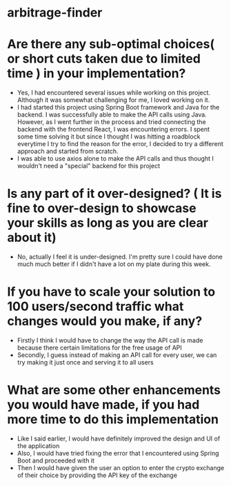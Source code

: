 # arbitrage-finder

# Are there any sub-optimal choices( or short cuts taken due to limited time ) in your implementation?
- Yes, I had encountered several issues while working on this project. Although it was somewhat challenging for me, I loved working on it. 
- I had started this project using Spring Boot framework and Java for the backend. I was successfully able to make the API calls using Java. However, as I went further in the process and tried connecting the backend with the frontend React, I was encountering errors. I spent some time solving it but since I thought I was hitting a roadblock everytime I try to find the reason for the error, I decided to try a different approach and started from scratch.
- I was able to use axios alone to make the API calls and thus thought I wouldn't need a "special" backend for this project

# Is any part of it over-designed? ( It is fine to over-design to showcase your skills as long as you are clear about it)
- No, actually I feel it is under-designed. I'm pretty sure I could have done much much better if I didn't have a lot on my plate during this week. 

# If you have to scale your solution to 100 users/second traffic what changes would you make, if any?
- Firstly I think I would have to change the way the API call is made because there certain limitations for the free usage of API
- Secondly, I guess instead of making an API call for every user, we can try making it just once and serving it to all users

# What are some other enhancements you would have made, if you had more time to do this implementation
- Like I said earlier, I would have definitely improved the design and UI of the application
- Also, I would have tried fixing the error that I encountered using Spring Boot and proceeded with it
- Then I would have given the user an option to enter the crypto exchange of their choice by providing the API key of the exchange